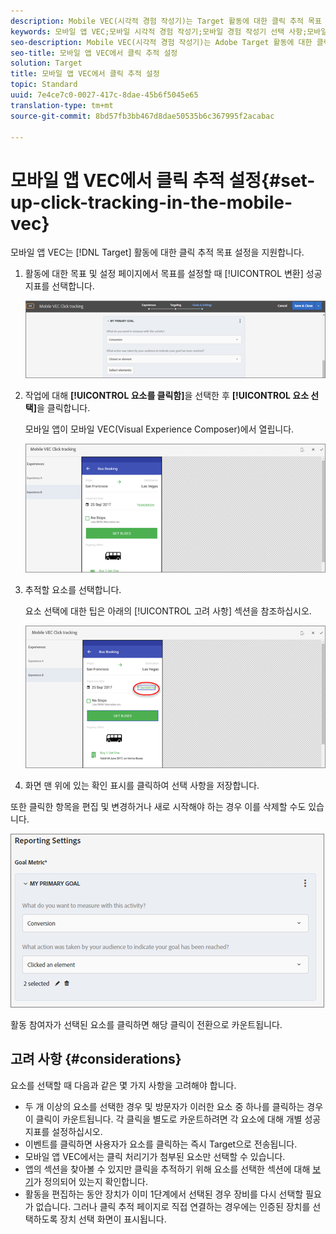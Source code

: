 ```yaml
---
description: Mobile VEC(시각적 경험 작성기)는 Target 활동에 대한 클릭 추적 목표 설정을 지원합니다.
keywords: 모바일 앱 VEC;모바일 시각적 경험 작성기;모바일 경험 작성기 선택 사항;모바일 경험 선택 사항;target 보기;클릭;클릭 추적;추적
seo-description: Mobile VEC(시각적 경험 작성기)는 Adobe Target 활동에 대한 클릭 추적 목표 설정을 지원합니다.
seo-title: 모바일 앱 VEC에서 클릭 추적 설정
solution: Target
title: 모바일 앱 VEC에서 클릭 추적 설정
topic: Standard
uuid: 7e4ce7c0-0027-417c-8dae-45b6f5045e65
translation-type: tm+mt
source-git-commit: 8bd57fb3bb467d8dae50535b6c367995f2acabac

---
```



# 모바일 앱 VEC에서 클릭 추적 설정{#set-up-click-tracking-in-the-mobile-vec}

모바일 앱 VEC는 [!DNL Target] 활동에 대한 클릭 추적 목표 설정을 지원합니다.

1. 활동에 대한 목표 및 설정 페이지에서 목표를 설정할 때 [!UICONTROL 변환] 성공 지표를 선택합니다.

   ![](assets/mobile-vec-clicktrack1.png)

1. 작업에 대해 **[!UICONTROL 요소를 클릭함]**&#x200B;을 선택한 후 **[!UICONTROL 요소 선택]**&#x200B;을 클릭합니다.

   모바일 앱이 모바일 VEC(Visual Experience Composer)에서 열립니다.

   ![](assets/mobile-vec-clicktrack2.png)

1. 추적할 요소를 선택합니다.

   요소 선택에 대한 팁은 아래의 [!UICONTROL 고려 사항] 섹션을 참조하십시오.

   ![](assets/mobile-vec-clicktrack3.png)

1. 화면 맨 위에 있는 확인 표시를 클릭하여 선택 사항을 저장합니다.

또한 클릭한 항목을 편집 및 변경하거나 새로 시작해야 하는 경우 이를 삭제할 수도 있습니다.

![](assets/mobile-vec-clicktrack4.png)

활동 참여자가 선택된 요소를 클릭하면 해당 클릭이 전환으로 카운트됩니다.

## 고려 사항 {#considerations}

요소를 선택할 때 다음과 같은 몇 가지 사항을 고려해야 합니다.

* 두 개 이상의 요소를 선택한 경우 및 방문자가 이러한 요소 중 하나를 클릭하는 경우 이 클릭이 카운트됩니다. 각 클릭을 별도로 카운트하려면 각 요소에 대해 개별 성공 지표를 설정하십시오.
* 이벤트를 클릭하면 사용자가 요소를 클릭하는 즉시 Target으로 전송됩니다.
* 모바일 앱 VEC에서는 클릭 처리기가 첨부된 요소만 선택할 수 있습니다.
* 앱의 섹션을 찾아볼 수 있지만 클릭을 추적하기 위해 요소를 선택한 섹션에 대해 [ 보기](/help/c-target-mobile-app/c-mobile-visual-experience-composer/mobile-visual-experience-composer.md#target-views)가 정의되어 있는지 확인합니다.
* 활동을 편집하는 동안 장치가 이미 1단계에서 선택된 경우 장비를 다시 선택할 필요가 없습니다. 그러나 클릭 추적 페이지로 직접 연결하는 경우에는 인증된 장치를 선택하도록 장치 선택 화면이 표시됩니다.
